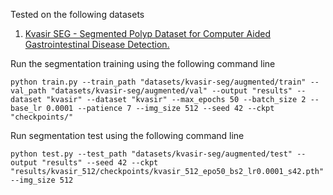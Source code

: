Tested on the following datasets
1. <a href="https://datasets.simula.no/kvasir-seg/" target="_blank">Kvasir SEG - Segmented Polyp Dataset for Computer Aided Gastrointestinal Disease Detection.</a>

Run the segmentation training using the following command line
```
python train.py --train_path "datasets/kvasir-seg/augmented/train" --val_path "datasets/kvasir-seg/augmented/val" --output "results" --dataset "kvasir" --dataset "kvasir" --max_epochs 50 --batch_size 2 --base_lr 0.0001 --patience 7 --img_size 512 --seed 42 --ckpt "checkpoints/" 
```

Run segmentation test using the following command line
```
python test.py --test_path "datasets/kvasir-seg/augmented/test" --output "results" --seed 42 --ckpt "results/kvasir_512/checkpoints/kvasir_512_epo50_bs2_lr0.0001_s42.pth" --img_size 512
```
